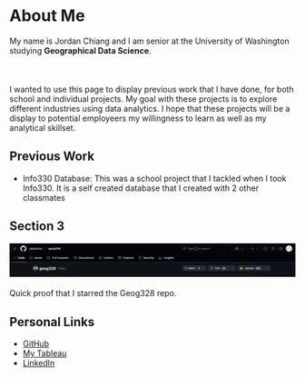 # About Me

My name is Jordan Chiang and I am senior at the University of Washington studying **Geographical Data Science**. <br></br><br></br>
I wanted to use this page to display previous work that I have done, for both school and individual projects. My goal with these projects is to explore different industries using data analytics. I hope that these projects will be a display to potential employeers my willingness to learn as well as my analytical skillset.

## Previous Work
- Info330 Database: This was a school project that I tackled when I took Info330. It is a self created database that I created with 2 other classmates

## Section 3
![](images/geog328starss.png)<br></br>
Quick proof that I starred the Geog328 repo.

## Personal Links
- [GitHub](https://github.com/jordanchiang627)
- [My Tableau](https://public.tableau.com/app/profile/jordan.chiang6902/vizzes)
- [LinkedIn](https://www.linkedin.com/in/jordan-chiang-4a5114181/)